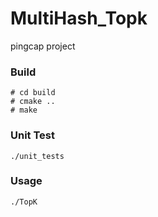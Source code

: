 # MultiHash_Topk
pingcap project

### Build

```shell
# cd build
# cmake ..
# make
```

### Unit Test

```shell
./unit_tests
```

### Usage

```shell
./TopK
```

